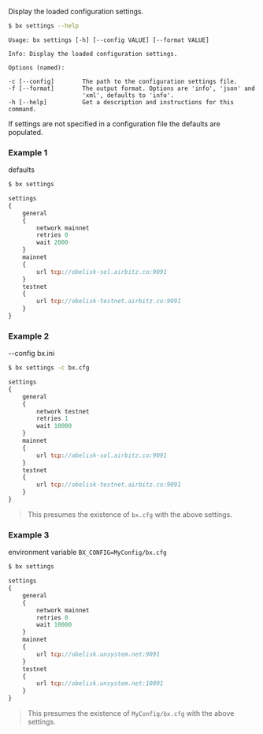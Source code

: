Display the loaded configuration settings.  
```sh
$ bx settings --help
```
```
Usage: bx settings [-h] [--config VALUE] [--format VALUE]                

Info: Display the loaded configuration settings.                         

Options (named):

-c [--config]        The path to the configuration settings file.        
-f [--format]        The output format. Options are 'info', 'json' and   
                     'xml', defaults to 'info'.                          
-h [--help]          Get a description and instructions for this command.
```
If settings are not specified in a configuration file the defaults are populated.
### Example 1
defaults
```sh
$ bx settings
```
```js
settings
{
    general
    {
        network mainnet
        retries 0
        wait 2000
    }
    mainnet
    {
        url tcp://obelisk-sol.airbitz.co:9091
    }
    testnet
    {
        url tcp://obelisk-testnet.airbitz.co:9091
    }
}
```
### Example 2
--config bx.ini
```sh
$ bx settings -c bx.cfg
```
```js
settings
{
    general
    {
        network testnet
        retries 1
        wait 10000
    }
    mainnet
    {
        url tcp://obelisk-sol.airbitz.co:9091
    }
    testnet
    {
        url tcp://obelisk-testnet.airbitz.co:9091
    }
}
```

> This presumes the existence of `bx.cfg` with the above settings.

### Example 3
environment variable `BX_CONFIG=MyConfig/bx.cfg`
```sh
$ bx settings
```
```js
settings
{
    general
    {
        network mainnet
        retries 0
        wait 10000
    }
    mainnet
    {
        url tcp://obelisk.unsystem.net:9091
    }
    testnet
    {
        url tcp://obelisk.unsystem.net:10091
    }
}
```

> This presumes the existence of `MyConfig/bx.cfg` with the above settings.